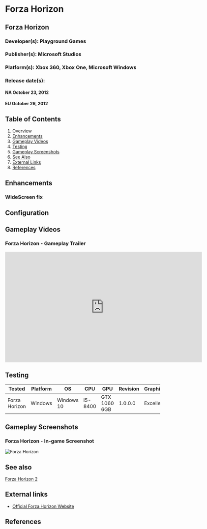 # Forza Horizon

## Forza Horizon

### Developer(s): Playground Games
### Publisher(s): Microsoft Studios
### Platform(s): Xbox 360, Xbox One, Microsoft Windows
### Release date(s): 
#### NA October 23, 2012
#### EU October 26, 2012

## Table of Contents
1. [Overview](#overview)
2. [Enhancements](#enhancements)
3. [Gameplay Videos](#gameplay-videos)
4. [Testing](#testing)
5. [Gameplay Screenshots](#gameplay-screenshots)
6. [See Also](#see-also)
7. [External Links](#external-links)
8. [References](#references)

## Enhancements
### WideScreen fix

## Configuration

## 

## Gameplay Videos
### Forza Horizon - Gameplay Trailer
<div class="youtube-responsive-container">
<iframe width="640" height="360" src="https://www.youtube.com/embed/{video_id}" frameborder="0" allowfullscreen></iframe>
</div>

## Testing
| Tested                             | Platform         | OS             | **CPU**      | **GPU**      | Revision   | **Graphics** | Performance |
|------------------------------------|------------------|----------------|--------------|--------------|------------|--------------|-------------|
| Forza Horizon                      | Windows          | Windows 10     | i5-8400      | GTX 1060 6GB | 1.0.0.0    | Excellent    | Smooth      |

## Gameplay Screenshots
### Forza Horizon - In-game Screenshot
<div class="image-resize-container">
    <img src="https://example.com/forza_horizon_screenshot.jpg" alt="Forza Horizon">
</div>

## See also

[Forza Horizon 2](https://example.com/forza-horizon-2)

## External links

- [Official Forza Horizon Website](https://forzamotorsport.net/en-US/games/fh)

## References
